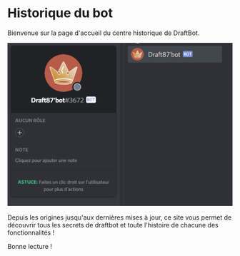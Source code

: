 # Historique du bot

Bienvenue sur la page d'accueil du centre historique de DraftBot.

![Le bot &#xE0; ses d&#xE9;buts &#x1F60D; ](.gitbook/assets/image%20%28103%29.png)

Depuis les origines jusqu'aux dernières mises à jour, ce site vous permet de découvrir tous les secrets de draftbot et toute l'histoire de chacune des fonctionnalités !   
  
Bonne lecture !

